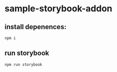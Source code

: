 # sample-storybook-addon

## install depenences:
```
npm i
```

## run storybook
```
npm run storybook
```
